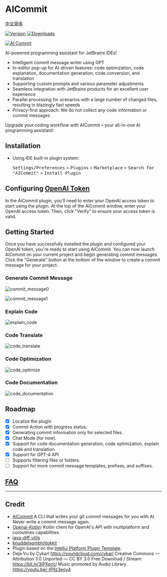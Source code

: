 # AICommit
[中文简体](README-zh_cn.md)

[![Version](https://img.shields.io/jetbrains/plugin/v/21289-aicommit.svg)](https://plugins.jetbrains.com/plugin/21289-aicommit)
[![Downloads](https://img.shields.io/jetbrains/plugin/d/21289-aicommit.svg)](https://plugins.jetbrains.com/plugin/21289-aicommit)


[![AI Commit](./assets/social_preview.jpg)](https://youtu.be/sDG8cx6i_kM "AI Commit")

AI-powered programming assistant for JetBrains IDEs!

- Intelligent commit message writer using GPT
- In-editor pop-up for AI-driven features: code optimization, code explanation, documentation generation, code conversion, and translation
- Supporting custom prompts and various parameter adjustments
- Seamless integration with JetBrains products for an excellent user experience
- Parallel processing for scenarios with a large number of changed files, resulting in blazingly fast speeds
- Privacy-first approach: We do not collect any code information or commit messages

Upgrade your coding workflow with AICommit – your all-in-one AI programming assistant!

## Installation

- Using IDE built-in plugin system:

  <kbd>Settings/Preferences</kbd> > <kbd>Plugins</kbd> > <kbd>Marketplace</kbd> > <kbd>Search for "AICommit"</kbd> >
  <kbd>Install Plugin</kbd>

## Configuring [OpenAI Token](https://platform.openai.com/account/api-keys)
In the AiCommit plugin, you'll need to enter your OpenAI access token to start using the plugin. At the top of the AiCommit window, enter your OpenAI access token. Then, click "Verify" to ensure your access token is valid.

## Getting Started
Once you have successfully installed the plugin and configured your OpenAI token, you're ready to start using AiCommit. You can now launch AiCommit on your current project and begin generating commit messages. Click the "Generate" button at the bottom of the window to create a commit message for your project.

### Generate Commit Message

![commit_message0](assets/commit_tool_window.png)


![commit_message1](assets/commit_vcs.png)

### Explain Code

![explain_code](assets/explain_code_eng.gif)

### Code Translate

![code_translate](assets/code_translate_eng.gif)

### Code Optimization

![code_optimize](assets/code_optimize_eng.gif)

### Code Documentation

![code_documentation](assets/doc_gen_eng.gif)



## Roadmap

- [x] Localize the plugin
- [x] Commit Action with progress status.
- [x] Generating commit information only for selected files.
- [x] Chat Mode (for now).
- [x] Support for code documentation generation, code optimization, explain code and translation.
- [x] Support for GPT-4 API
- [ ] Supports filtering files or folders.
- [ ] Support for more commit message templates, prefixes, and suffixes.

## [FAQ](./FAQ.md)

---

## Credit
- [AICommit](https://github.com/Nutlope/aicommits):A CLI that writes your git commit messages for you with AI. Never write a commit message again.
- [Openai-Kotlin](https://github.com/aallam/openai-kotlin): Kotlin client for OpenAI's API with multiplatform and coroutines capabilities.
- [java-diff-utils](https://github.com/java-diff-utils/java-diff-utils)
- [knuddelsgmbh/jtokkit](https://github.com/knuddelsgmbh/jtokkit)
- Plugin based on the [IntelliJ Platform Plugin Template][template].
- Deja Vu by Cykarl https://soundcloud.com/cykarl
  Creative Commons — Attribution 3.0 Unported — CC BY 3.0
  Free Download / Stream: https://bit.ly/3IPXpnU
  Music promoted by Audio Library https://youtu.be/-tPlIz3eov4

[template]: https://github.com/JetBrains/intellij-platform-plugin-template
